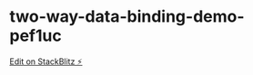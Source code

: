 # two-way-data-binding-demo-pef1uc

[Edit on StackBlitz ⚡️](https://stackblitz.com/edit/two-way-data-binding-demo-pef1uc)